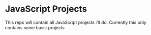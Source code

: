 # JavaScript Projects
<!-- This is for JavaScript 30 Course by Wesbos -->
This repo will contain all JavaScript projects i'll do.
Currently this only contains some basic projects
